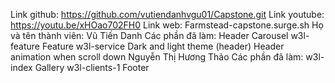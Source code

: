 Link github: https://github.com/vutiendanhvgu01/Capstone.git
Link youtube: https://youtu.be/xHOao702FH0
Link web: Farmstead-capstone.surge.sh
Họ và tên thành viên:
Vũ Tiến Danh
Các phần đã làm:
Header
Carousel
w3l-feature
Feature
w3l-service
Dark and light theme (header)
Header animation when scroll down
Nguyễn Thị Hương Thảo
Các phần đã làm:
w3l-index
Gallery
w3l-clients-1
Footer
